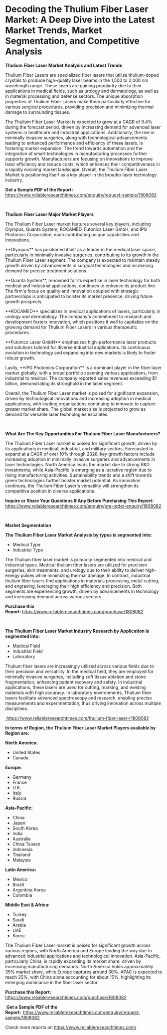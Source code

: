 <p><h1>Decoding the Thulium Fiber Laser Market: A Deep Dive into the Latest Market Trends, Market Segmentation, and Competitive Analysis</h1></p><p><strong>Thulium Fiber Laser Market Analysis and Latest Trends</strong></p>
<p><p>Thulium Fiber Lasers are specialized fiber lasers that utilize thulium-doped crystals to produce high-quality laser beams in the 1,500 to 2,000 nm wavelength range. These lasers are gaining popularity due to their applications in medical fields, such as urology and dermatology, as well as in material processing and defense sectors. The unique absorption properties of Thulium Fiber Lasers make them particularly effective for various surgical procedures, providing precision and minimizing thermal damage to surrounding tissues.</p><p>The Thulium Fiber Laser Market is expected to grow at a CAGR of 9.4% during the forecast period, driven by increasing demand for advanced laser systems in healthcare and industrial applications. Additionally, the rise in minimally invasive surgeries, along with technological advancements leading to enhanced performance and efficiency of these lasers, is fostering market expansion. The trend towards automation and the integration of smart technologies in manufacturing processes further supports growth. Manufacturers are focusing on innovations to improve laser efficiency and reduce costs, which enhances their competitiveness in a rapidly evolving market landscape. Overall, the Thulium Fiber Laser Market is positioning itself as a key player in the broader laser technology industry.</p></p>
<p><strong>Get a Sample PDF of the Report:&nbsp;</strong> <a href="https://www.reliableresearchtimes.com/enquiry/request-sample/1808082?utm_campaign=2009&utm_medium=2&utm_source=Github&utm_content=ia&utm_term=06032025&utm_id=thulium-fiber-laser">https://www.reliableresearchtimes.com/enquiry/request-sample/1808082</a></p>
<p>&nbsp;</p>
<p><strong>Thulium Fiber Laser Major Market Players</strong></p>
<p><p>The Thulium Fiber Laser market features several key players, including Olympus, Quanta System, ROCAMED, Futonics Laser GmbH, and IPG Photonics Corporation, each contributing unique capabilities and innovations.</p><p>**Olympus** has positioned itself as a leader in the medical laser space, particularly in minimally invasive surgeries, contributing to its growth in the Thulium Fiber Laser segment. The company is expected to maintain steady growth driven by advancements in surgical technologies and increasing demand for precise treatment solutions.</p><p>**Quanta System**, renowned for its expertise in laser technology for both medical and industrial applications, continues to enhance its product line. The firm's focus on quality and innovation coupled with strategic partnerships is anticipated to bolster its market presence, driving future growth prospects.</p><p>**ROCAMED** specializes in medical applications of lasers, particularly in urology and dermatology. The company's commitment to research and development fosters innovation, which positions it well to capitalize on the growing demand for Thulium Fiber Lasers in various therapeutic procedures.</p><p>**Futonics Laser GmbH** emphasizes high-performance laser products and solutions tailored for diverse industrial applications. Its continuous evolution in technology and expanding into new markets is likely to foster robust growth.</p><p>Lastly, **IPG Photonics Corporation** is a dominant player in the fiber laser market globally, with a broad portfolio spanning various applications, from industrial to medical. The company reported sales revenues exceeding $1 billion, demonstrating its stronghold in the laser segment.</p><p>Overall, the Thulium Fiber Laser market is poised for significant expansion, driven by technological innovations and increasing adoption in medical applications, with leading organizations continuing to innovate to capture greater market share. The global market size is projected to grow as demand for versatile laser technologies escalates.</p></p>
<p>&nbsp;</p>
<p><strong>What Are The Key Opportunities For Thulium Fiber Laser Manufacturers?</strong></p>
<p><p>The Thulium Fiber Laser market is poised for significant growth, driven by its applications in medical, industrial, and military sectors. Forecasted to expand at a CAGR of over 10% through 2028, key growth factors include increasing adoption in minimally invasive surgeries and advancements in laser technologies. North America leads the market due to strong R&D investments, while Asia-Pacific is emerging as a lucrative region due to rising manufacturing activities. Sustainability trends and a shift towards green technologies further bolster market potential. As innovation continues, the Thulium Fiber Laser's versatility will strengthen its competitive position in diverse applications.</p></p>
<p><strong>Inquire or Share Your Questions If Any Before Purchasing This Report:</strong> <a href="https://www.reliableresearchtimes.com/enquiry/pre-order-enquiry/1808082?utm_campaign=2009&utm_medium=2&utm_source=Github&utm_content=ia&utm_term=06032025&utm_id=thulium-fiber-laser">https://www.reliableresearchtimes.com/enquiry/pre-order-enquiry/1808082</a></p>
<p>&nbsp;</p>
<p><strong>Market Segmentation</strong></p>
<p><strong>The Thulium Fiber Laser Market Analysis by types is segmented into:</strong></p>
<p><ul><li>Medical Type</li><li>Industrial Type</li></ul></p>
<p><p>The Thulium fiber laser market is primarily segmented into medical and industrial types. Medical thulium fiber lasers are utilized for precision surgeries, skin treatments, and urology due to their ability to deliver high-energy pulses while minimizing thermal damage. In contrast, industrial thulium fiber lasers find applications in materials processing, metal cutting, and engraving, leveraging their high efficiency and precision. Both segments are experiencing growth, driven by advancements in technology and increasing demand across various sectors.</p></p>
<p><strong>Purchase this Report:&nbsp;</strong><a href="https://www.reliableresearchtimes.com/purchase/1808082?utm_campaign=2009&utm_medium=2&utm_source=Github&utm_content=ia&utm_term=06032025&utm_id=thulium-fiber-laser">https://www.reliableresearchtimes.com/purchase/1808082</a></p>
<p>&nbsp;</p>
<p><strong>The Thulium Fiber Laser Market Industry Research by Application is segmented into:</strong></p>
<p><ul><li>Medical Field</li><li>Industrial Field</li><li>Laboratory</li></ul></p>
<p><p>Thulium fiber lasers are increasingly utilized across various fields due to their precision and versatility. In the medical field, they are employed for minimally invasive surgeries, including soft tissue ablation and stone fragmentation, enhancing patient recovery and safety. In industrial applications, these lasers are used for cutting, marking, and welding materials with high accuracy. In laboratory environments, Thulium fiber lasers facilitate advanced spectroscopy and research, enabling precise measurements and experimentation, thus driving innovation across multiple disciplines.</p></p>
<p><a href="https://www.reliableresearchtimes.com/thulium-fiber-laser-r1808082?utm_campaign=2009&utm_medium=2&utm_source=Github&utm_content=ia&utm_term=06032025&utm_id=thulium-fiber-laser">&nbsp;https://www.reliableresearchtimes.com/thulium-fiber-laser-r1808082</a></p>
<p><strong>In terms of Region, the Thulium Fiber Laser Market Players available by Region are:</strong></p>
<p>
    <p> <strong> North America: </strong>
        <ul>
            <li>United States</li>
            <li>Canada</li>
        </ul>
        </p> 
    <p> <strong> Europe: </strong>
        <ul>
            <li>Germany</li>
            <li>France</li>
            <li>U.K.</li>
            <li>Italy</li>
            <li>Russia</li>
        </ul>
        </p> 
    <p> <strong> Asia-Pacific: </strong>
        <ul>
            <li>China</li>
            <li>Japan</li>
            <li>South Korea</li>
            <li>India</li>
            <li>Australia</li>
            <li>China Taiwan</li>
            <li>Indonesia</li>
            <li>Thailand</li>
            <li>Malaysia</li>
        </ul>
        </p> 
    <p> <strong> Latin America: </strong>
        <ul>
            <li>Mexico</li>
            <li>Brazil</li>
            <li>Argentina Korea</li>
            <li>Colombia</li>
        </ul>
        </p> 
    <p> <strong> Middle East & Africa: </strong>
        <ul>
            <li>Turkey</li>
            <li>Saudi</li>
            <li>Arabia</li>
            <li>UAE</li>
            <li>Korea</li>
        </ul>
    </p>
    </p>
<p><p>The Thulium Fiber Laser market is poised for significant growth across various regions, with North America and Europe leading the way due to advanced industrial applications and technological innovation. Asia-Pacific, particularly China, is rapidly expanding its market share, driven by increasing manufacturing demands. North America holds approximately 35% market share, while Europe captures around 30%. APAC is expected to reach 25%, with China alone accounting for about 15%, highlighting its emerging dominance in the fiber laser sector.</p></p>
<p><strong>Purchase this Report: </strong><a href="https://www.reliableresearchtimes.com/purchase/1808082?utm_campaign=2009&utm_medium=2&utm_source=Github&utm_content=ia&utm_term=06032025&utm_id=thulium-fiber-laser">https://www.reliableresearchtimes.com/purchase/1808082</a></p>
<p>&nbsp;<strong>Get a Sample PDF of the Report:&nbsp;&nbsp;</strong><a href="https://www.reliableresearchtimes.com/enquiry/request-sample/1808082?utm_campaign=2009&utm_medium=2&utm_source=Github&utm_content=ia&utm_term=06032025&utm_id=thulium-fiber-laser">https://www.reliableresearchtimes.com/enquiry/request-sample/1808082</a></p>
<p><strong></strong></p>
<p>Check more reports on <a href="https://www.reliableresearchtimes.com/?utm_campaign=2009&utm_medium=2&utm_source=Github&utm_content=ia&utm_term=06032025&utm_id=thulium-fiber-laser">https://www.reliableresearchtimes.com/</a></p>